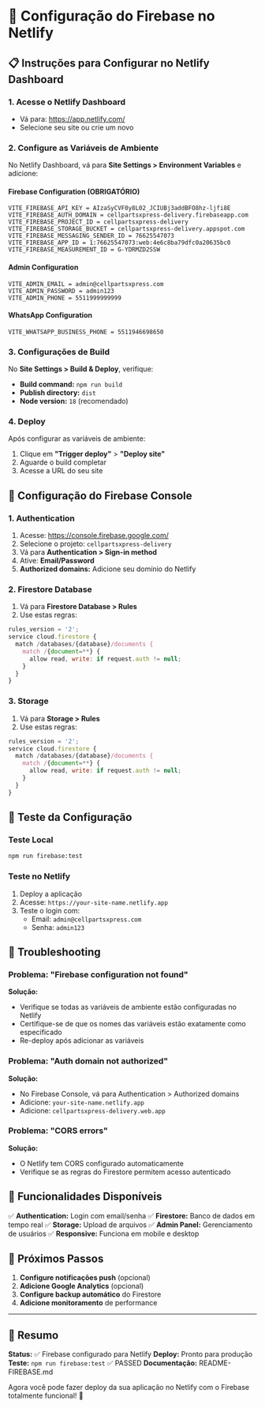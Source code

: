 # 🚀 Configuração do Firebase no Netlify

## 📋 Instruções para Configurar no Netlify Dashboard

### 1. Acesse o Netlify Dashboard
- Vá para: https://app.netlify.com/
- Selecione seu site ou crie um novo

### 2. Configure as Variáveis de Ambiente

No Netlify Dashboard, vá para **Site Settings > Environment Variables** e adicione:

#### **Firebase Configuration (OBRIGATÓRIO)**
```
VITE_FIREBASE_API_KEY = AIzaSyCVF0y8L02_JCIUBj3addBFO8hz-ljfi8E
VITE_FIREBASE_AUTH_DOMAIN = cellpartsxpress-delivery.firebaseapp.com
VITE_FIREBASE_PROJECT_ID = cellpartsxpress-delivery
VITE_FIREBASE_STORAGE_BUCKET = cellpartsxpress-delivery.appspot.com
VITE_FIREBASE_MESSAGING_SENDER_ID = 76625547073
VITE_FIREBASE_APP_ID = 1:76625547073:web:4e6c8ba79dfc0a20635bc0
VITE_FIREBASE_MEASUREMENT_ID = G-YDRMZD2SSW
```

#### **Admin Configuration**
```
VITE_ADMIN_EMAIL = admin@cellpartsxpress.com
VITE_ADMIN_PASSWORD = admin123
VITE_ADMIN_PHONE = 5511999999999
```

#### **WhatsApp Configuration**
```
VITE_WHATSAPP_BUSINESS_PHONE = 5511946698650
```

### 3. Configurações de Build

No **Site Settings > Build & Deploy**, verifique:

- **Build command:** `npm run build`
- **Publish directory:** `dist`
- **Node version:** `18` (recomendado)

### 4. Deploy

Após configurar as variáveis de ambiente:

1. Clique em **"Trigger deploy"** > **"Deploy site"**
2. Aguarde o build completar
3. Acesse a URL do seu site

## 🔧 Configuração do Firebase Console

### 1. Authentication
1. Acesse: https://console.firebase.google.com/
2. Selecione o projeto: `cellpartsxpress-delivery`
3. Vá para **Authentication > Sign-in method**
4. Ative: **Email/Password**
5. **Authorized domains:** Adicione seu domínio do Netlify

### 2. Firestore Database
1. Vá para **Firestore Database > Rules**
2. Use estas regras:

```javascript
rules_version = '2';
service cloud.firestore {
  match /databases/{database}/documents {
    match /{document=**} {
      allow read, write: if request.auth != null;
    }
  }
}
```

### 3. Storage
1. Vá para **Storage > Rules**
2. Use estas regras:

```javascript
rules_version = '2';
service cloud.firestore {
  match /databases/{database}/documents {
    match /{document=**} {
      allow read, write: if request.auth != null;
    }
  }
}
```

## 🧪 Teste da Configuração

### Teste Local
```bash
npm run firebase:test
```

### Teste no Netlify
1. Deploy a aplicação
2. Acesse: `https://your-site-name.netlify.app`
3. Teste o login com:
   - Email: `admin@cellpartsxpress.com`
   - Senha: `admin123`

## 🚨 Troubleshooting

### Problema: "Firebase configuration not found"
**Solução:**
- Verifique se todas as variáveis de ambiente estão configuradas no Netlify
- Certifique-se de que os nomes das variáveis estão exatamente como especificado
- Re-deploy após adicionar as variáveis

### Problema: "Auth domain not authorized"
**Solução:**
- No Firebase Console, vá para Authentication > Authorized domains
- Adicione: `your-site-name.netlify.app`
- Adicione: `cellpartsxpress-delivery.web.app`

### Problema: "CORS errors"
**Solução:**
- O Netlify tem CORS configurado automaticamente
- Verifique se as regras do Firestore permitem acesso autenticado

## 📱 Funcionalidades Disponíveis

✅ **Authentication:** Login com email/senha
✅ **Firestore:** Banco de dados em tempo real
✅ **Storage:** Upload de arquivos
✅ **Admin Panel:** Gerenciamento de usuários
✅ **Responsive:** Funciona em mobile e desktop

## 🔄 Próximos Passos

1. **Configure notificações push** (opcional)
2. **Adicione Google Analytics** (opcional)
3. **Configure backup automático** do Firestore
4. **Adicione monitoramento** de performance

---

## 🎯 Resumo

**Status:** ✅ Firebase configurado para Netlify
**Deploy:** Pronto para produção
**Teste:** `npm run firebase:test` ✅ PASSED
**Documentação:** README-FIREBASE.md

Agora você pode fazer deploy da sua aplicação no Netlify com o Firebase totalmente funcional! 🚀
